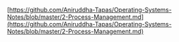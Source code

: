 [https://github.com/Aniruddha-Tapas/Operating-Systems-Notes/blob/master/2-Process-Management.md](https://github.com/Aniruddha-Tapas/Operating-Systems-Notes/blob/master/2-Process-Management.md)
